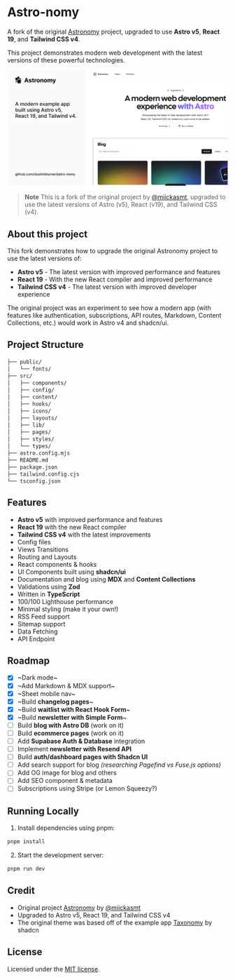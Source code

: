 # Astro-nomy

A fork of the original [Astronomy](https://github.com/mickasmt/astro-nomy) project, upgraded to use **Astro v5**, **React 19**, and **Tailwind CSS v4**.

This project demonstrates modern web development with the latest versions of these powerful technologies.

![blog](public/og.jpg)

> **Note**
> This is a fork of the original project by [@miickasmt](https://twitter.com/miickasmt), upgraded to use the latest versions of Astro (v5), React (v19), and Tailwind CSS (v4).

## About this project

This fork demonstrates how to upgrade the original Astronomy project to use the latest versions of:

- **Astro v5** - The latest version with improved performance and features
- **React 19** - With the new React compiler and improved performance
- **Tailwind CSS v4** - The latest version with improved developer experience

The original project was an experiment to see how a modern app (with features like authentication, subscriptions, API routes, Markdown, Content Collections, etc.) would work in Astro v4 and shadcn/ui.

## Project Structure

```
├── public/
│   └── fonts/
├── src/
│   ├── components/
│   ├── config/
│   ├── content/
│   ├── hooks/
│   ├── icons/
│   ├── layouts/
│   ├── lib/
│   ├── pages/
│   ├── styles/
│   └── types/
├── astro.config.mjs
├── README.md
├── package.json
├── tailwind.config.cjs
└── tsconfig.json
```

## Features

- **Astro v5** with improved performance and features
- **React 19** with the new React compiler
- **Tailwind CSS v4** with the latest improvements
- Config files
- Views Transitions
- Routing and Layouts
- React components & hooks
- UI Components built using **shadcn/ui**
- Documentation and blog using **MDX** and **Content Collections**
- Validations using **Zod**
- Written in **TypeScript**
- 100/100 Lighthouse performance
- Minimal styling (make it your own!)
- RSS Feed support
- Sitemap support
- Data Fetching
- API Endpoint

## Roadmap

- [x] ~Dark mode~
- [x] ~Add Markdown & MDX support~
- [x] ~Sheet mobile nav~
- [x] ~Build **changelog pages**~
- [x] ~Build **waitlist with React Hook Form**~
- [x] ~Build **newsletter with Simple Form**~
- [ ] Build **blog with Astro DB** (work on it)
- [ ] Build **ecommerce pages** (work on it)
- [ ] Add **Supabase Auth & Database** integration
- [ ] Implement **newsletter with Resend API**
- [ ] Build **auth/dashboard pages with Shadcn UI**
- [ ] Add search support for blog *(researching Pagefind vs Fuse.js options)*
- [ ] Add OG image for blog and others
- [ ] Add SEO component & metadata
- [ ] Subscriptions using Stripe (or Lemon Squeezy?)

## Running Locally

1. Install dependencies using pnpm:

```sh
pnpm install
```

2. Start the development server:

```sh
pnpm run dev
```

## Credit

- Original project [Astronomy](https://github.com/mickasmt/astro-nomy) by [@miickasmt](https://twitter.com/miickasmt)
- Upgraded to Astro v5, React 19, and Tailwind CSS v4
- The original theme was based off of the example app [Taxonomy](https://tx.shadcn.com/) by shadcn

## License

Licensed under the [MIT license](https://github.com/mickasmt/astro-nomy/blob/main/LICENSE.md).
